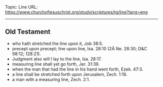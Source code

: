Topic: Line
URL: https://www.churchofjesuschrist.org/study/scriptures/tg/line?lang=eng

---

## Old Testament

- who hath stretched the line upon it, Job 38:5.
- precept upon precept; line upon line, Isa. 28:10 (2Â Ne. 28:30; D&C 98:12; 128:21).
- Judgment also will I lay to the line, Isa. 28:17.
- measuring line shall yet go forth, Jer. 31:39.
- when the man that had the line in his hand went forth, Ezek. 47:3.
- a line shall be stretched forth upon Jerusalem, Zech. 1:16.
- a man with a measuring line, Zech. 2:1.

